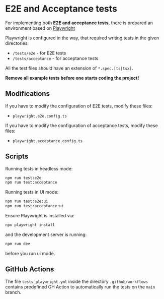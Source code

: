 # E2E and Acceptance tests

For implementing both **E2E and acceptance tests**, there is prepared an environment based
on [Playwright](https://playwright.dev/docs/intro)

Playwright is configured in the way, that required writing tests in the given directories:

- `/tests/e2e` - for E2E tests
- `/tests/acceptance` - for acceptance tests

All the test files should have an extension of `*.spec.[ts|tsx]`.

**Remove all example tests before one starts coding the project!**

## Modifications

If you have to modify the configuration of E2E tests, modify these files:

- `playwright.e2e.config.ts`

If you have to modify the configuration of acceptance tests, modify these files:

- `playwright.acceptance.config.ts`

## Scripts

Running tests in headless mode:

```bash
npm run test:e2e
npm run test:acceptance
```

Running tests in UI mode:

```bash
npm run test:e2e:ui
npm run test:acceptance:ui
```

Ensure Playwright is installed via:

```bash
npx playwright install
```

and the development server is running:

```bash
npm run dev
```

before you run ui mode.

## GitHub Actions

The file `tests_playwright.yml` inside the directory `.github/workflows` contains predefined GH Action to automatically run
the tests on the `main` branch.
